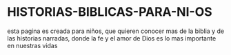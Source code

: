 # HISTORIAS-BIBLICAS-PARA-NI-OS
esta pagina es creada para niños, que quieren conocer mas de la biblia y de las historias narradas, donde la fe y el amor de Dios es lo mas importante en nuestras vidas 
